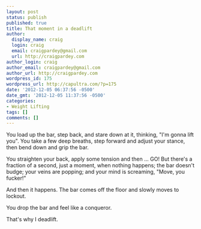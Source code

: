 ```yaml
---
layout: post
status: publish
published: true
title: That moment in a deadlift
author:
  display_name: craig
  login: craig
  email: craigpardey@gmail.com
  url: http://craigpardey.com
author_login: craig
author_email: craigpardey@gmail.com
author_url: http://craigpardey.com
wordpress_id: 175
wordpress_url: http://capultra.com/?p=175
date: '2012-12-05 06:37:56 -0500'
date_gmt: '2012-12-05 11:37:56 -0500'
categories:
- Weight Lifting
tags: []
comments: []
---
```

<p>You load up the bar, step back, and stare down at it, thinking, "I'm gonna lift you".  You take a few deep breaths, step forward and adjust your stance, then bend down and grip the bar.</p>
<p>You straighten your back, apply some tension and then ... GO!  But there's a fraction of a second, just a moment, when nothing happens; the bar doesn't budge; your veins are popping; and your mind is screaming, "Move, you fucker!" </p>
<p>And then it happens. The bar comes off the floor and slowly moves to lockout.</p>
<p>You drop the bar and feel like a conqueror.</p>
<p>That's why I deadlift.</p>
